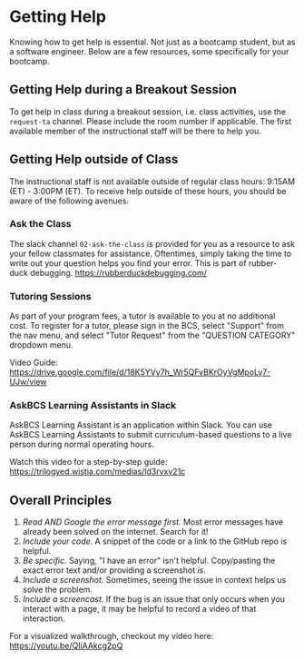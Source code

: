 # Getting Help

Knowing how to get help is essential. Not just as a bootcamp student, but as a software engineer. Below are a few resources, some specifically for your bootcamp. 

## Getting Help during a Breakout Session
To get help in class during a breakout session, i.e. class activities, use the `request-ta` channel. Please include the room number if applicable. The first available member of the instructional staff will be there to help you. 

## Getting Help outside of Class
The instructional staff is not available outside of regular class hours: 9:15AM (ET) - 3:00PM (ET). To receive help outside of these hours, you should be aware of the following avenues. 

### Ask the Class
The slack channel `02-ask-the-class` is provided for you as a resource to ask your fellow classmates for assistance. Oftentimes, simply taking the time to write out your question helps you find your error. This is part of rubber-duck debugging. https://rubberduckdebugging.com/

### Tutoring Sessions
As part of your program fees, a tutor is available to you at no additional cost. To register for a tutor, please sign in the BCS, select "Support" from the nav menu, and select "Tutor Request" from the "QUESTION CATEGORY" dropdown menu. 

Video Guide: https://drive.google.com/file/d/18K5YVy7h_Wr5QFvBKrOyVgMpoLy7-UJw/view

### AskBCS Learning Assistants in Slack
AskBCS Learning Assistant is an application within Slack. You can use AskBCS Learning Assistants to submit curriculum-based questions to a live person during normal operating hours. 

Watch this video for a step-by-step guide: https://trilogyed.wistia.com/medias/ld3rvxv21c

## Overall Principles
1. *Read AND Google the error message first.* Most error messages have already been solved on the internet. Search for it!
2. *Include your code.* A snippet of the code or a link to the GitHub repo is helpful. 
3. *Be specific.* Saying, "I have an error" isn't helpful. Copy/pasting the exact error text and/or providing a screenshot *is*. 
4. *Include a screenshot.* Sometimes, seeing the issue in context helps us solve the problem. 
5. *Include a screencast.* If the bug is an issue that only occurs when you interact with a page, it may be helpful to record a video of that interaction. 

For a visualized walkthrough, checkout my video here: https://youtu.be/QIiAAkcg2pQ